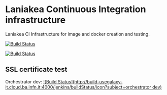 Laniakea Continuous Integration infrastructure
==============================================

Laniakea CI Infrastructure for image and docker creation and testing.

[![Build Status](http://build-usegalaxy-it.cloud.ba.infn.it:4000/jenkins/buildStatus/icon?subject=testing)](http://build-usegalaxy-it.cloud.ba.infn.it/:4000/jenkins/job/laniakea_at_recas_prod_test/)

[![Build Status](http://build-usegalaxy-it.cloud.ba.infn.it:4000/jenkins/buildStatus/icon?job=Laniakea_image_build)](http://build-usegalaxy-it.cloud.ba.infn.it:4000/jenkins/view/Laniakea/job/Laniakea_image_build/)

SSL certificate test
--------------------
Orchestrator dev: [![Build Status](http://build-usegalaxy-it.cloud.ba.infn.it:4000/jenkins/buildStatus/icon?subject=orchestrator dev)](http://build-usegalaxy-it.cloud.ba.infn.it:4000/jenkins/view/check%20ssl/job/orchestrator%20dev%20ssl%20cert%20test/)
